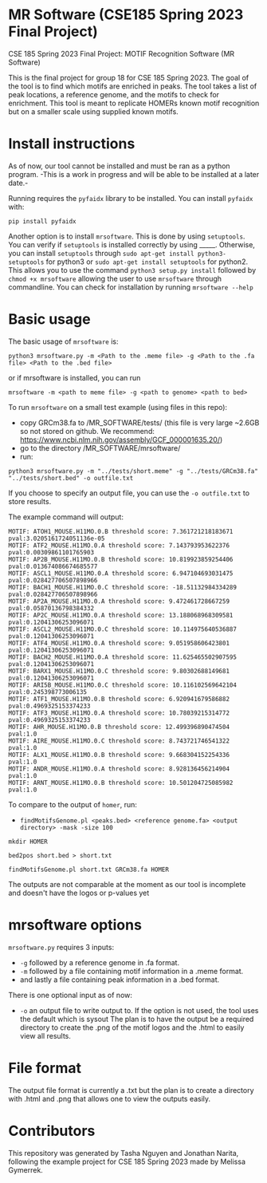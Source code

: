 # MR Software (CSE185 Spring 2023 Final Project)

CSE 185 Spring 2023 Final Project: MOTIF Recognition Software (MR Software)

This is the final project for group 18 for CSE 185 Spring 2023. The goal of the tool is to find which motifs are enriched in peaks. The tool takes a list of peak locations, a reference genome, and the motifs to check for enrichment. This tool is meant to replicate HOMERs known motif recognition but on a smaller scale using supplied known motifs. 

# Install instructions

As of now, our tool cannot be installed and must be ran as a python program. -This is a work in progress and will be able to be installed at a later date.-

Running requires the `pyfaidx` library to be installed. You can install `pyfaidx` with:

```
pip install pyfaidx 
```

Another option is to install `mrsoftware`. This is done by using `setuptools`. You can verify if `setuptools` is installed correctly by using _____. Otherwise, you can install `setuptools` through `sudo apt-get install python3-setuptools` for python3 or `sudo apt-get install setuptools` for python2.  This allows you to use the command `python3 setup.py install` followed by `chmod +x mrsoftware` allowing the user to use `mrsoftware` through commandline. You can check for installation by running `mrsoftware --help`

# Basic usage

The basic usage of `mrsoftware` is:
```
python3 mrsoftware.py -m <Path to the .meme file> -g <Path to the .fa file> <Path to the .bed file>
```
or if mrsoftware is installed, you can run
```
mrsoftware -m <path to meme file> -g <path to genome> <path to bed>
``` 

To run `mrsoftware` on a small test example (using files in this repo):
* copy GRCm38.fa to /MR_SOFTWARE/tests/ (this file is very large ~2.6GB so not stored on github. We recommend: https://www.ncbi.nlm.nih.gov/assembly/GCF_000001635.20/)
* go to the directory /MR_SOFTWARE/mrsoftware/
* run: 
```
python3 mrsoftware.py -m "../tests/short.meme" -g "../tests/GRCm38.fa" "../tests/short.bed" -o outfile.txt
```

If you choose to specify an output file, you can use the `-o outfile.txt` to store results.

The example command will output:
```MOTIF: PO5F1_MOUSE.H11MO.0.A threshold score: 10.653805961203929 pval:1.1429535716149692e-27
MOTIF: ATOH1_MOUSE.H11MO.0.B threshold score: 7.361721218183671 pval:3.0205161724051136e-05
MOTIF: ATF2_MOUSE.H11MO.0.A threshold score: 7.143793953622376 pval:0.00309861101765903
MOTIF: AP2B_MOUSE.H11MO.0.B threshold score: 10.819923859254406 pval:0.013674086674685577
MOTIF: ASCL1_MOUSE.H11MO.0.A threshold score: 6.947104693031475 pval:0.028427706507898966
MOTIF: BACH1_MOUSE.H11MO.0.C threshold score: -18.51132984334289 pval:0.028427706507898966
MOTIF: AP2A_MOUSE.H11MO.0.A threshold score: 9.472461728667259 pval:0.05870136798384332
MOTIF: AP2C_MOUSE.H11MO.0.A threshold score: 13.188068968309581 pval:0.12041306253096071
MOTIF: ASCL2_MOUSE.H11MO.0.C threshold score: 10.114975640536887 pval:0.12041306253096071
MOTIF: ATF4_MOUSE.H11MO.0.A threshold score: 9.051958606423801 pval:0.12041306253096071
MOTIF: BACH2_MOUSE.H11MO.0.A threshold score: 11.625465502907595 pval:0.12041306253096071
MOTIF: BARX1_MOUSE.H11MO.0.C threshold score: 9.80302688149681 pval:0.12041306253096071
MOTIF: ARI5B_MOUSE.H11MO.0.C threshold score: 10.116102569642104 pval:0.245398773006135
MOTIF: ATF1_MOUSE.H11MO.0.B threshold score: 6.920941679586882 pval:0.4969325153374233
MOTIF: ATF3_MOUSE.H11MO.0.A threshold score: 10.78039215314772 pval:0.4969325153374233
MOTIF: AHR_MOUSE.H11MO.0.B threshold score: 12.499396890474504 pval:1.0
MOTIF: AIRE_MOUSE.H11MO.0.C threshold score: 8.743721746541322 pval:1.0
MOTIF: ALX1_MOUSE.H11MO.0.B threshold score: 9.668304152254336 pval:1.0
MOTIF: ANDR_MOUSE.H11MO.0.A threshold score: 8.928136456214904 pval:1.0
MOTIF: ARNT_MOUSE.H11MO.0.B threshold score: 10.501204725085982 pval:1.0
```

To compare to the output of `homer`, run:
* `findMotifsGenome.pl <peaks.bed> <reference genome.fa> <output directory> -mask -size 100`


```
mkdir HOMER

bed2pos short.bed > short.txt

findMotifsGenome.pl short.txt GRCm38.fa HOMER 
```
The outputs are not comparable at the moment as our tool is incomplete and doesn't have the logos or p-values yet
# mrsoftware options

`mrsoftware.py` requires 3 inputs: 
* `-g` followed by a reference genome in .fa format. 
* `-m` followed by a file containing motif information in a .meme format.
* and lastly a file containing peak information in a .bed format.

There is one optional input as of now:
* `-o` an output file to write output to. If the option is not used, the tool uses the default which is sysout
The plan is to have the output be a required directory to create the .png of the motif logos and the .html to easily view all results.

# File format

The output file format is currently a .txt but the plan is to create a directory with .html and .png that allows one to view the outputs easily.

# Contributors

This repository was generated by Tasha Nguyen and Jonathan Narita, following the example project for CSE 185 Spring 2023 made by Melissa Gymerrek. 
